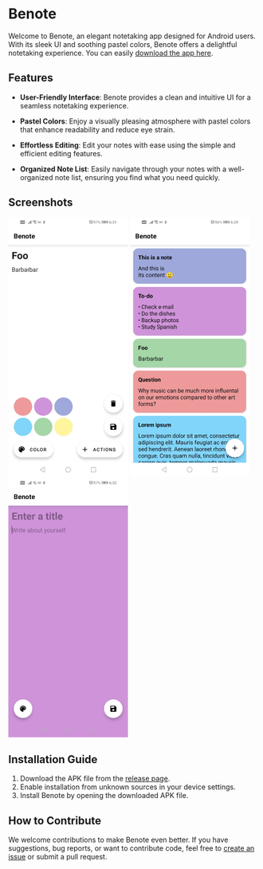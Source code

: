 # Benote

Welcome to Benote, an elegant notetaking app designed for Android users. With its sleek UI and soothing pastel colors, Benote offers a delightful notetaking experience. You can easily [download the app here](https://github.com/dybdeskarphet/benote/releases/download/1.1/app-debug.apk).

## Features

- **User-Friendly Interface**: Benote provides a clean and intuitive UI for a seamless notetaking experience.
  
- **Pastel Colors**: Enjoy a visually pleasing atmosphere with pastel colors that enhance readability and reduce eye strain.

- **Effortless Editing**: Edit your notes with ease using the simple and efficient editing features.

- **Organized Note List**: Easily navigate through your notes with a well-organized note list, ensuring you find what you need quickly.

## Screenshots

<img src="screenshots/edit_note.jpg" alt="Edit Note" width="240" height="520"> <img src="screenshots/note_list.jpg" alt="Note List" width="240" height="520"> <img src="screenshots/new_note.jpg" alt="New Note" width="240" height="520">

## Installation Guide

1. Download the APK file from the [release page](https://github.com/dybdeskarphet/benote/releases/download/1.1/app-debug.apk).
2. Enable installation from unknown sources in your device settings.
3. Install Benote by opening the downloaded APK file.

## How to Contribute

We welcome contributions to make Benote even better. If you have suggestions, bug reports, or want to contribute code, feel free to [create an issue](https://github.com/dybdeskarphet/benote/issues) or submit a pull request.
